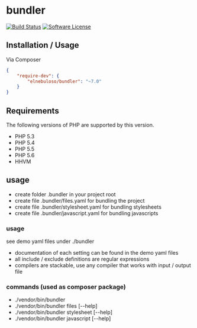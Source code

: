 # bundler

[![Build Status](https://img.shields.io/travis/elnebuloso/bundler/master.svg?style=flat-square)](https://travis-ci.org/elnebuloso/bundler)
[![Software License](https://img.shields.io/packagist/l/elnebuloso/bundler.svg?style=flat-square)](LICENSE)

## Installation / Usage

Via Composer

``` json
{
    "require-dev": {
        "elnebuloso/bundler": "~7.0"
    }
}
```

## Requirements

The following versions of PHP are supported by this version.

* PHP 5.3
* PHP 5.4
* PHP 5.5
* PHP 5.6
* HHVM

## usage

 * create folder .bundler in your project root
 * create file .bundler/files.yaml for bundling the project
 * create file .bundler/stylesheet.yaml for bundling stylesheets
 * create file .bundler/javascript.yaml for bundling javascripts

### usage

see demo yaml files under ./bundler

 * documentation of each setting can be found in the demo yaml files
 * all include / exclude definitions are regular expressions
 * compilers are stackable, use any compiler that works with input / output file

### commands (used as composer package)

 * ./vendor/bin/bundler
 * ./vendor/bin/bundler files [--help]
 * ./vendor/bin/bundler stylesheet [--help]
 * ./vendor/bin/bundler javascript [--help]